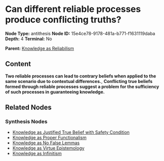 # Can different reliable processes produce conflicting truths?

**Node Type:** antithesis
**Node ID:** 15e4ce78-9178-481a-b771-f1631119daba
**Depth:** 4
**Terminal:** No

**Parent:** [Knowledge as Reliabilism](knowledge-as-reliabilism-synthesis-3c1b877d-6a77-4be7-831e-44d019b4007a.md)

## Content

**Two reliable processes can lead to contrary beliefs when applied to the same scenario due to contextual differences.**, **Conflicting true beliefs formed through reliable processes suggest a problem for the sufficiency of such processes in guaranteeing knowledge.**

## Related Nodes

### Synthesis Nodes

- [Knowledge as Justified True Belief with Safety Condition](knowledge-as-justified-true-belief-with-safety-condition-synthesis-889e9f94-5257-4c29-bfdf-37e1b67c8bf8.md)
- [Knowledge as Proper Functionalism](knowledge-as-proper-functionalism-synthesis-c1904f0c-21da-4317-ae47-c44419cad397.md)
- [Knowledge as No False Lemmas](knowledge-as-no-false-lemmas-synthesis-5c95d2e6-63c4-4d79-aa85-c70ff1f6ecfd.md)
- [Knowledge as Virtue Epistemology](knowledge-as-virtue-epistemology-synthesis-a4d54a10-710a-4da1-9d05-8614b7e15908.md)
- [Knowledge as Infinitism](knowledge-as-infinitism-synthesis-eaf534aa-1b80-4b85-ac2b-7f60358dae42.md)
